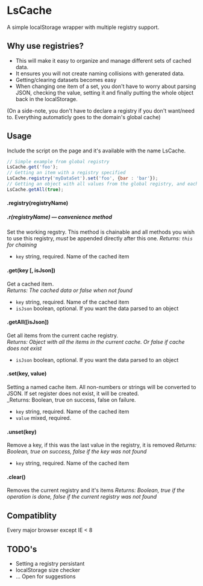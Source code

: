 # LsCache
A simple localStorage wrapper with multiple registry support. 

## Why use registries?
- This will make it easy to organize and manage different sets of cached data. 
- It ensures you will not create naming collisions with generated data.
- Getting/clearing datasets becomes easy
- When changing one item of a set, you don't have to worry about parsing JSON, checking the value, setting it and finally putting the whole object back in the localStorage.

(On a side-note, you don't have to declare a registry if you don't want/need to. Everything automaticly goes to the domain's global cache)

## Usage
Include the script on the page and it's available with the name LsCache.
```javascript
// Simple example from global registry
LsCache.get('foo');
// Getting an item with a registry specified
LsCache.registry('myDataSet').set('foo', {bar : 'bar'});
// Getting an object with all values from the global registry, and each value beeing parsed json
LsCache.getAll(true);
```

#### .registry(registryName)
##### .r(registryName) — convenience method
Set the working regstry. This method is chainable and all methods you wish to use this registry, *must* be appended directly after this one.
_Returns: `this` for chaining_
- `key` string, required. Name of the cached item

#### .get(key [, isJson])
Get a cached item.  
_Returns: The cached data or false when not found_
- `key` string, required. Name of the cached item
- `isJson` boolean, optional. If you want the data parsed to an object

#### .getAll([isJson])
Get all items from the current cache registry.  
_Returns: Object with all the items in the current cache. Or false if cache does not exist_
- `isJson` boolean, optional. If you want the data parsed to an object

#### .set(key, value)
Setting a named cache item. All non-numbers or strings will be converted to JSON. If set register does not exist, it will be created.    
_Returns: Boolean, true on success, false on failure.
- `key` string, required. Name of the cached item
- `value` mixed, required.

#### .unset(key)
Remove a key, if this was the last value in the registry, it is removed
_Returns: Boolean, true on success, false if the key was not found_
- `key` string, required. Name of the cached item

#### .clear()
Removes the current registry and it's items
_Returns: Boolean, true if the operation is done, false if the current registry was not found_

## Compatiblity
Every major browser except IE < 8

## TODO's
- Setting a registry persistant
- localStorage size checker
- ... Open for suggestions
